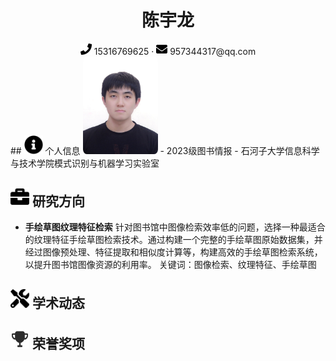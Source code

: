 <center>
    <h1>陈宇龙</h1>
    <div>
        <span>
            <img src="assets/phone-solid.svg" width="18px">
            15316769625
        </span>
        ·
        <span>
            <img src="assets/envelope-solid.svg" width="18px">
            957344317@qq.com
        </span>
    </div>
</center>
 ## <img src="assets/info-circle-solid.svg" width="30px"> 个人信息 
 <img src="assets/chenyulong.jpg" width="120px" style="border-radius: 5%;">
 - 2023级图书情报
 - 石河子大学信息科学与技术学院模式识别与机器学习实验室

## <img src="assets/briefcase-solid.svg" width="30px"> 研究方向

- **手绘草图纹理特征检索**
针对图书馆中图像检索效率低的问题，选择一种最适合的纹理特征手绘草图检索技术。通过构建一个完整的手绘草图原始数据集，并经过图像预处理、特征提取和相似度计算等，构建高效的手绘草图检索系统，以提升图书馆图像资源的利用率。
关键词：图像检索、纹理特征、手绘草图

## <img src="assets/tools-solid.svg" width="30px"> 学术动态

## <img src="assets/rongyu.svg" width="30px"> 荣誉奖项